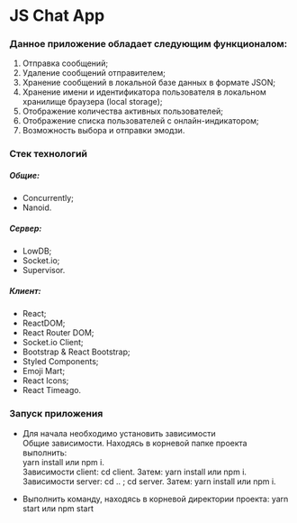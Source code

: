 #  JS Chat App 
### Данное приложение обладает следующим функционалом:
1. Отправка сообщений;
2. Удаление сообщений отправителем;
3. Хранение сообщений в локальной базе данных в формате JSON;
4. Хранение имени и идентификатора пользователя в локальном хранилище браузера (local storage);
5. Отображение количества активных пользователей;
6. Отображение списка пользователей с онлайн-индикатором;
7. Возможность выбора и отправки эмодзи.

### Стек технологий
##### Общие: 
- Concurrently; 
- Nanoid.
##### Сервер: 
- LowDB; 
- Socket.io; 
- Supervisor.
##### Клиент:
- React;
- ReactDOM; 
- React Router DOM;
- Socket.io Client; 
- Bootstrap & React Bootstrap;
- Styled Components;
- Emoji Mart;
- React Icons;
- React Timeago.

### Запуск приложения

- Для начала необходимо установить зависимости     
Общие зависимости. Находясь в корневой папке проекта выполнить:  
yarn install или npm i.  
Зависимости client: cd client. Затем: yarn install или npm i.  
Зависимости server: cd .. ; cd server. Затем: yarn install или npm i.

- Выполнить команду, находясь в корневой директории проекта: yarn start или npm start

